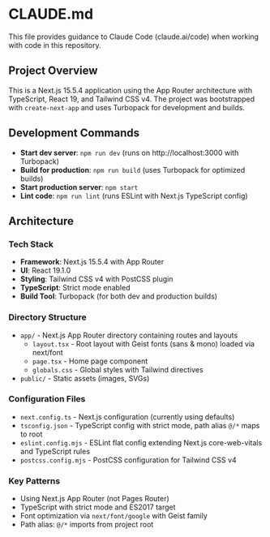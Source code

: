 # CLAUDE.md

This file provides guidance to Claude Code (claude.ai/code) when working with code in this repository.

## Project Overview

This is a Next.js 15.5.4 application using the App Router architecture with TypeScript, React 19, and Tailwind CSS v4. The project was bootstrapped with `create-next-app` and uses Turbopack for development and builds.

## Development Commands

- **Start dev server**: `npm run dev` (runs on http://localhost:3000 with Turbopack)
- **Build for production**: `npm run build` (uses Turbopack for optimized builds)
- **Start production server**: `npm start`
- **Lint code**: `npm run lint` (runs ESLint with Next.js TypeScript config)

## Architecture

### Tech Stack
- **Framework**: Next.js 15.5.4 with App Router
- **UI**: React 19.1.0
- **Styling**: Tailwind CSS v4 with PostCSS plugin
- **TypeScript**: Strict mode enabled
- **Build Tool**: Turbopack (for both dev and production builds)

### Directory Structure
- `app/` - Next.js App Router directory containing routes and layouts
  - `layout.tsx` - Root layout with Geist fonts (sans & mono) loaded via next/font
  - `page.tsx` - Home page component
  - `globals.css` - Global styles with Tailwind directives
- `public/` - Static assets (images, SVGs)

### Configuration Files
- `next.config.ts` - Next.js configuration (currently using defaults)
- `tsconfig.json` - TypeScript config with strict mode, path alias `@/*` maps to root
- `eslint.config.mjs` - ESLint flat config extending Next.js core-web-vitals and TypeScript rules
- `postcss.config.mjs` - PostCSS configuration for Tailwind CSS v4

### Key Patterns
- Using Next.js App Router (not Pages Router)
- TypeScript with strict mode and ES2017 target
- Font optimization via `next/font/google` with Geist family
- Path alias: `@/*` imports from project root
